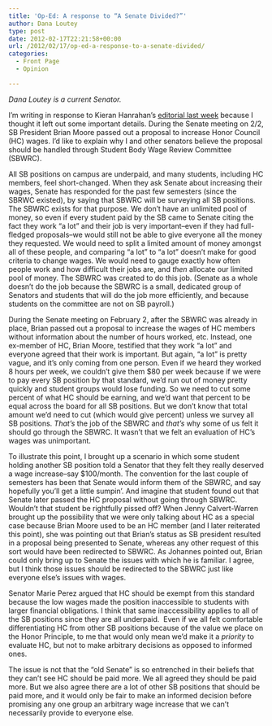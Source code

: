 ```yaml
---
title: 'Op-Ed: A response to “A Senate Divided?”'
author: Dana Loutey
type: post
date: 2012-02-17T22:21:58+00:00
url: /2012/02/17/op-ed-a-response-to-a-senate-divided/
categories:
  - Front Page
  - Opinion

---
```

_Dana Loutey is a current Senator._

I’m writing in response to Kieran Hanrahan&#8217;s [editorial last week][1] because I thought it left out some important details. During the Senate meeting on 2/2, SB President Brian Moore passed out a proposal to increase Honor Council (HC) wages. I&#8217;d like to explain why I and other senators believe the proposal should be handled through Student Body Wage Review Committee (SBWRC).

All SB positions on campus are underpaid, and many students, including HC members, feel short-changed. When they ask Senate about increasing their wages, Senate has responded for the past few semesters (since the SBRWC existed), by saying that SBWRC will be surveying all SB positions. The SBWRC exists for that purpose. We don&#8217;t have an unlimited pool of money, so even if every student paid by the SB came to Senate citing the fact they work &#8220;a lot&#8221; and their job is very important–even if they had full-fledged proposals–we would still not be able to give everyone all the money they requested. We would need to split a limited amount of money amongst all of these people, and comparing &#8220;a lot&#8221; to &#8220;a lot&#8221; doesn&#8217;t make for good criteria to change wages. We would need to gauge exactly how often people work and how difficult their jobs are, and _then_ allocate our limited pool of money. The SBWRC was created to do this job. (Senate as a whole doesn’t do the job because the SBWRC is a small, dedicated group of Senators and students that will do the job more efficiently, and because students on the committee are not on SB payroll.)

During the Senate meeting on February 2, after the SBWRC was already in place, Brian passed out a proposal to increase the wages of HC members without information about the number of hours worked, etc. Instead, one ex-member of HC, Brian Moore, testified that they work &#8220;a lot&#8221; and everyone agreed that their work is important. But again, &#8220;a lot&#8221; is pretty vague, and it&#8217;s only coming from one person. Even if we heard they worked 8 hours per week, we couldn&#8217;t give them $80 per week because if we were to pay every SB position by that standard, we&#8217;d run out of money pretty quickly and student groups would lose funding. So we need to cut some percent of what HC should be earning, and we&#8217;d want that percent to be equal across the board for all SB positions. But we don&#8217;t know that total amount we&#8217;d need to cut (which would give percent) unless we survey all SB positions. _That&#8217;s_ the job of the SBWRC and _that&#8217;s_ why some of us felt it should go through the SBWRC. It wasn’t that we felt an evaluation of HC’s wages was unimportant.

To illustrate this point, I brought up a scenario in which some student holding another SB position told a Senator that they felt they really deserved a wage increase–say $100/month. The convention for the last couple of semesters has been that Senate would inform them of the SBWRC, and say hopefully you’ll get a little sumpin’. And imagine that student found out that Senate later passed the HC proposal without going through SBWRC. Wouldn&#8217;t that student be rightfully pissed off? When Jenny Calvert-Warren brought up the possibility that we were only talking about HC as a special case because Brian Moore used to be an HC member (and I later reiterated this point), she was pointing out that Brian’s status as SB president resulted in a proposal being presented to Senate, whereas any other request of this sort would have been redirected to SBWRC. As Johannes pointed out, Brian could only bring up to Senate the issues with which he is familiar. I agree, but I think those issues should be redirected to the SBWRC just like everyone else’s issues with wages.

Senator Marie Perez argued that HC should be exempt from this standard because the low wages made the position inaccessible to students with larger financial obligations. I think that same inaccessibility applies to all of the SB positions since they are all underpaid.  Even if we all felt comfortable differentiating HC from other SB positions because of the value we place on the Honor Principle, to me that would only mean we’d make it a _priority_ to evaluate HC, but not to make arbitrary decisions as opposed to informed ones.

The issue is not that the &#8220;old Senate&#8221; is so entrenched in their beliefs that they can&#8217;t see HC should be paid more. We all agreed they should be paid more. But we also agree there are a lot of other SB positions that should be paid more, and it would only be fair to make an informed decision before promising any one group an arbitrary wage increase that we can&#8217;t necessarily provide to everyone else.

 [1]: http://www.reedquest.org/2012/02/a-senate-divided/ "Op-Ed: A Senate Divided?"